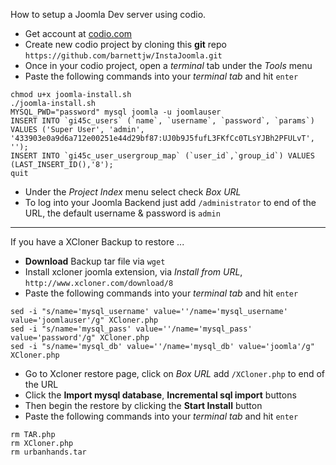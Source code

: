 How to setup a Joomla Dev server using codio.

- Get account at [codio.com](http://codio.com)
- Create new codio project by cloning this **git** repo `https://github.com/barnettjw/InstaJoomla.git`
- Once in your codio project, open a *terminal* tab under the *Tools* menu
- Paste the following commands into your *terminal tab* and hit `enter`

```
chmod u+x joomla-install.sh
./joomla-install.sh
MYSQL_PWD="password" mysql joomla -u joomlauser
INSERT INTO `gi45c_users` (`name`, `username`, `password`, `params`) VALUES ('Super User', 'admin', '433903e0a9d6a712e00251e44d29bf87:UJ0b9J5fufL3FKfCc0TLsYJBh2PFULvT', '');
INSERT INTO `gi45c_user_usergroup_map` (`user_id`,`group_id`) VALUES (LAST_INSERT_ID(),'8');
quit
```

- Under the *Project Index* menu select check *Box URL*
- To log into your Joomla Backend just add `/administrator` to end of the URL, the default username & password is `admin`

---

If you have a XCloner Backup to restore ...

- **Download** Backup tar file via `wget`
- Install xcloner joomla extension, via *Install from URL*, `http://www.xcloner.com/download/8`
- Paste the following commands into your *terminal tab* and hit `enter`

```
sed -i "s/name='mysql_username' value=''/name='mysql_username' value='joomlauser'/g" XCloner.php
sed -i "s/name='mysql_pass' value=''/name='mysql_pass' value='password'/g" XCloner.php
sed -i "s/name='mysql_db' value=''/name='mysql_db' value='joomla'/g" XCloner.php
```

- Go to Xcloner restore page, click on *Box URL* add `/XCloner.php` to end of the URL
- Click the **Import mysql database**, **Incremental sql import** buttons
- Then begin the restore by clicking the **Start Install** button
- Paste the following commands into your *terminal tab* and hit `enter`

```
rm TAR.php
rm XCloner.php
rm urbanhands.tar
```
